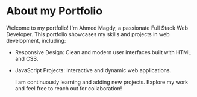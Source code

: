 # About my Portfolio

Welcome to my portfolio! I'm Ahmed Magdy, a passionate Full Stack Web Developer. This portfolio showcases my skills and projects in web development, including:

- Responsive Design: Clean and modern user interfaces built with HTML and CSS.
- JavaScript Projects: Interactive and dynamic web applications.

  I am continuously learning and adding new projects. Explore my work and feel free to reach out for collaboration!
